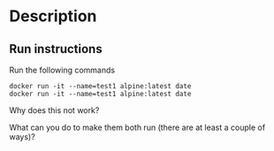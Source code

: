 # Description

## Run instructions

Run the following commands

    docker run -it --name=test1 alpine:latest date
    docker run -it --name=test1 alpine:latest date

Why does this not work?

What can you do to make them both run (there are at least a couple of ways)?

